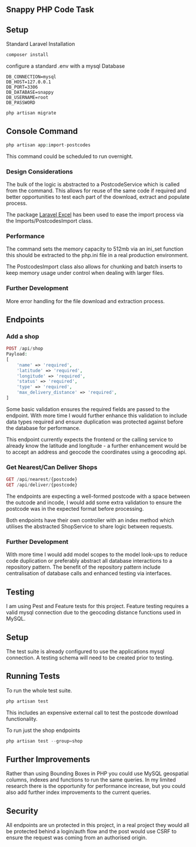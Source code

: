 ## Snappy PHP Code Task

## Setup
Standard Laravel Installation

```bash
composer install
```

configure a standard .env with a mysql Database
```dotenv
DB_CONNECTION=mysql
DB_HOST=127.0.0.1
DB_PORT=3306
DB_DATABASE=snappy
DB_USERNAME=root
DB_PASSWORD
```

```php
php artisan migrate
```

## Console Command
```php
php artisan app:import-postcodes
```
This command could be scheduled to run overnight.

### Design Considerations

The bulk of the logic is abstracted to a PostcodeService which is
called from the command. This allows for reuse of the same code if required and better
opportunities to test each part of the download, extract and populate process.

The package [Laravel Excel](https://docs.laravel-excel.com/3.1/getting-started/) has been used
to ease the import process via the Imports/PostcodesImport class.

### Performance
The command sets the memory capacity to 512mb via an ini_set function this should
be extracted to the php.ini file in a real production environment.

The PostcodesImport class also allows for chunking and batch inserts to keep memory usage
under control when dealing with larger files.

### Further Development
More error handling for the file download and extraction process.

## Endpoints

### Add a shop
```php
POST /api/shop
Payload:
[
    'name' => 'required',
    'latitude' => 'required',
    'longitude' => 'required',
    'status' => 'required',
    'type' => 'required',
    'max_delivery_distance' => 'required',
]
```

Some basic validation ensures the required fields are passed to the endpoint. With more time
I would further enhance this validation to include data types required and ensure duplication was
protected against before the database for performance.

This endpoint currently expects the frontend or the calling service to already know the
latitude and longitude - a further enhancement would be to accept an address and geocode
the coordinates using a geocoding api.

### Get Nearest/Can Deliver Shops
```PHP
GET /api/nearest/{postcode}
GET /api/deliver/{postcode}
```

The endpoints are expecting a well-formed postcode with a space between the outcode and incode,
I would add some extra validation to ensure the postcode was in the expected format before
processing.

Both endpoints have their own controller with an index method which utilises the abstracted ShopService
to share logic between requests.

### Further Development
With more time I would add model scopes to the model look-ups to reduce code duplication or preferably
abstract all database interactions to a repository pattern. The benefit of the repository pattern include
centralisation of database calls and enhanced testing via interfaces.

## Testing
I am using Pest and Feature tests for this project. Feature testing requires a valid mysql connection
due to the geocoding distance functions used in MySQL.


## Setup
The test suite is already configured to use the applications mysql connection. A testing schema will need to be
created prior to testing.

## Running Tests

To run the whole test suite.
```PHP
php artisan test
```

This includes an expensive external call to test the postcode download functionality.

To run just the shop endpoints
```PHP
php artisan test --group=shop
```

## Further Improvements
Rather than using Bounding Boxes in PHP you could use MySQL geospatial columns, indexes and 
functions to run the same queries. In my limited research there is the opportunity for performance
increase, but you could also add further index improvements to the current queries.

## Security
All endpoints are un protected in this project,  in a real project they would all be protected
behind a login/auth flow and the post would use CSRF to ensure the request was coming from an authorised
origin.

